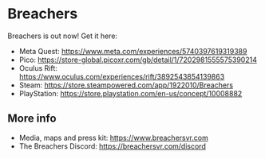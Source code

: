 # Breachers

Breachers is out now! Get it here:

- Meta Quest: https://www.meta.com/experiences/5740397619319389
- Pico: https://store-global.picoxr.com/gb/detail/1/7202981555575390214
- Oculus Rift: https://www.oculus.com/experiences/rift/3892543854139863
- Steam: https://store.steampowered.com/app/1922010/Breachers
- PlayStation: https://store.playstation.com/en-us/concept/10008882

## More info

- Media, maps and press kit: https://www.breachersvr.com
- The Breachers Discord: https://breachersvr.com/discord
